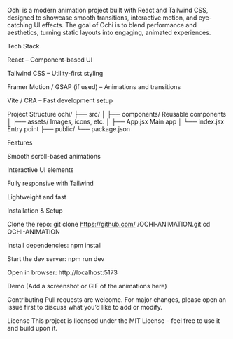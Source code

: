Ochi is a modern animation project built with React and Tailwind CSS, designed to showcase smooth transitions, interactive motion, and eye-catching UI effects.
The goal of Ochi is to blend performance and aesthetics, turning static layouts into engaging, animated experiences.

Tech Stack

React – Component-based UI

Tailwind CSS – Utility-first styling

Framer Motion / GSAP (if used) – Animations and transitions

Vite / CRA – Fast development setup

Project Structure
ochi/
├── src/
│ ├── components/ Reusable components
│ ├── assets/ Images, icons, etc.
│ ├── App.jsx Main app
│ └── index.jsx Entry point
├── public/
└── package.json

Features

Smooth scroll-based animations

Interactive UI elements

Fully responsive with Tailwind

Lightweight and fast

Installation & Setup

Clone the repo:
git clone https://github.com/
<your-username>/OCHI-ANIMATION.git
cd OCHI-ANIMATION

Install dependencies:
npm install

Start the dev server:
npm run dev

Open in browser:
http://localhost:5173

Demo
(Add a screenshot or GIF of the animations here)

Contributing
Pull requests are welcome. For major changes, please open an issue first to discuss what you’d like to add or modify.

License
This project is licensed under the MIT License – feel free to use it and build upon it.

